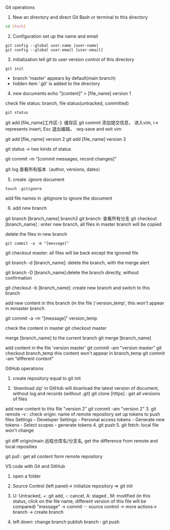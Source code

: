 Git operations
1.  New an directory and direct Git Bash or terminal to this directory
```Bash
cd [Path]
```
2.  Configuration
set up the name and email
```
git config --global user.name [user-name]
git config --global user.email [user-email]
```
3. initialization
tell git to user version control of this directory
```
git init
```
- branch 'master' appears by default(main branch)
- hidden item '.git' is added to the directory

4. new documents 
echo "[content]" > [file_name]          version 1

check file status: branch, file status(untracked, committed)
```
git status
```

git add [file_name]工作区-》缓存区
git commit 添加提交信息， 进入vim, i-> represents insert, Esc 退出编辑， :wq-save and exit vim

git add [file_name]                    version 2
git add [file_name]                       version 3

git status  -> two kinds of status

git commit -m “[commit messages, record changes]”

git log      查看所有版本（author, versions, dates）

5. create .ignore document
```
touch .gitignore
```

add file names in .gitignore to ignore the document



6. add new branch

git branch [branch_name]           branch2
git branch: 查看所有分支
git checkout [branch_name] : enter new branch, all files in master branch will be copied 

delete the files in new branch
``` add and commit
git commit -a -m "[message]"
```
git checkout master:  all files will be back except the ignored file


git branch -d [branch_name]: delete the branch, with the merge alert

git branch -D [branch_name]:delete the branch directly, without confirmation

git checkout -b [branch_name]: create new branch and switch to this branch


add new content in this branch  (in the file )'version_temp', this won't appear in mmaster branch

git commit -a -m "[message]"     version_temp


check the content in master
git checkout master


merge [branch_name] to the current branch
git merge [branch_name]

add content in the file 'version master'
git commit -am "version master"
git checkout branch_temp   this content won't appear in branch_temp
git commit -am  “different content”

GitHub operations
1. create repository
 equal to git init 

2. ‘download zip’ in GitHub will doanload the latest version of document, without log and records (without .git) 
git clone [https] : get all versions of files


add new content to this file  "version 2"
git commit -am "version 2"
3. git remote -v : check 
origin:   name of remote repository
set up tokens to push files 
Settings - Developer Settings - Personal access tokens - Generate new tokens - Select scopes - generate tokens
4. git push
5. git fetch: local file won't change

git diff origin/main   远程仓库名/分支名, get the difference from remote and local reposities

git pull  : get all content form remote repository




VS code with Git and GitHub
1. open a folder
2. Source Control (left panel)-> initialize repository   => git init
3. U: Untracked, +: git add, -: cancel, A: staged , M: modified (in this status, click on the file name, different version of this file will be compared)
"message" -> commit
···  source control -> more actions-> branch -> create branch 

4. left down: change branch 
publish branch : git push 